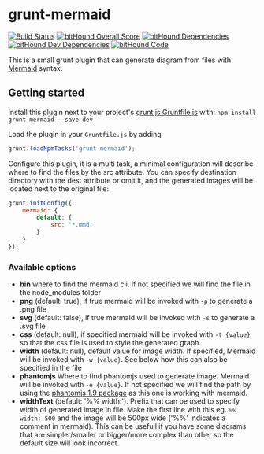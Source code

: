 # grunt-mermaid
[![Build Status](https://travis-ci.org/jballe/grunt-mermaid.svg?branch=master)](https://travis-ci.org/jballe/grunt-mermaid)
[![bitHound Overall Score](https://www.bithound.io/github/jballe/grunt-mermaid/badges/score.svg)](https://www.bithound.io/github/jballe/grunt-mermaid)
[![bitHound Dependencies](https://www.bithound.io/github/jballe/grunt-mermaid/badges/dependencies.svg)](https://www.bithound.io/github/jballe/grunt-mermaid/master/dependencies/npm)
[![bitHound Dev Dependencies](https://www.bithound.io/github/jballe/grunt-mermaid/badges/devDependencies.svg)](https://www.bithound.io/github/jballe/grunt-mermaid/master/dependencies/npm)
[![bitHound Code](https://www.bithound.io/github/jballe/grunt-mermaid/badges/code.svg)](https://www.bithound.io/github/jballe/grunt-mermaid)

This is a small grunt plugin that can generate diagram from files with [Mermaid](http://knsv.github.io/mermaid/) syntax.

## Getting started
Install this plugin next to your project's [grunt.js Gruntfile.js](http://gruntjs.com/sample-gruntfile) with: ``npm install grunt-mermaid --save-dev``

Load the plugin in your ``Gruntfile.js`` by adding
```javascript
grunt.loadNpmTasks('grunt-mermaid');
```

Configure this plugin, it is a multi task, a minimal configuration will describe where to find the files by the src attribute.
You can specify destination directory with the dest attribute or omit it, and the generated images will be located next to the original file:
```javascript
grunt.initConfig({
    mermaid: {
        default: {
            src: '*.mmd'
        }
    }
});
```

### Available options
* **bin** where to find the mermaid cli. If not specified we will find the file in the node_modules folder
* **png** (default: true), if true mermaid will be invoked with ``-p`` to generate a .png file
* **svg** (default: false), if true mermaid will be invoked with ``-s`` to generate a .svg file
* **css** (default: null), if specified mermaid will be invoked with ``-t {value}`` so that the css file is used to style the generated graph.
* **width** (default: null), default value for image width. If specified, Mermaid will be invoked with ``-w {value}``. 
See below how this can also be specified in the file
* **phantomjs** Where to find phantomjs used to generate image. Mermaid will be invoked with ``-e {value}``. 
If not specified we will find the path by using the [phantomjs 1.9 package](https://www.npmjs.com/package/phantomjs) as this one is working with mermaid.
* **widthText** (default: '%% width:'). Prefix that can be used to specify width of generated image in file. 
Make the first line with this eg. ``%% width: 500`` and the image will be 500px wide ('%%' indicates a comment in mermaid). 
This can be usefull if you have some diagrams that are simpler/smaller or bigger/more complex than other so the default size will look incorrect.
